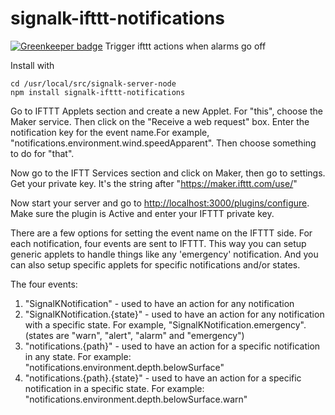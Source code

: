 # signalk-ifttt-notifications

[![Greenkeeper badge](https://badges.greenkeeper.io/sbender9/signalk-ifttt-notifications.svg)](https://greenkeeper.io/)
Trigger ifttt actions when alarms go off

Install with

```
cd /usr/local/src/signalk-server-node
npm install signalk-ifttt-notifications
```

Go to IFTTT Applets section and create a new Applet. For "this", choose the Maker service. Then click on the "Receive a web request" box.
Enter the notification key for the event name.For example, "notifications.environment.wind.speedApparent". Then choose something to do for "that".

Now go to the IFTT Services section and click on Maker, then go to settings. Get your private key. 
It's the string after "https://maker.ifttt.com/use/"


Now start your server and go to <http://localhost:3000/plugins/configure>. Make sure the plugin is Active and enter your IFTTT private key.

There are a few options for setting the event name on the IFTTT side. For each notification, four events are sent to IFTTT. This way you can setup generic applets to handle things like any 'emergency' notification. And you can also setup specific applets for specific notifications and/or states.

The four events:

1. "SignalKNotification" - used to have an action for any notification
2. "SignalKNotification.{state}" -  used to have an action for any notification with a specific state. For example, "SignalKNotification.emergency". (states are "warn", "alert", "alarm" and "emergency")
3. "notifications.{path}" - used to have an action for a specific notification in any state. For example: "notifications.environment.depth.belowSurface"
4. "notifications.{path}.{state}" - used to have an action for a specific notification in a specific state. For example: "notifications.environment.depth.belowSurface.warn"
